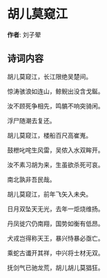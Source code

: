 # 胡儿莫窥江

**作者**: 刘子翚

## 诗词内容

胡儿莫窥江，长江限绝吴楚间。

惊涛骇浪如连山，鲸鲵出没含戈鋋。

汝不顾死争相先，鸣髇不响突骑闲。

浮尸随潮去复还。

胡儿莫窥江，楼船百尺高崔嵬。

鼓枻叱咤生风雷，吴侬入水双眸开。

汝不素习胡为来，生虽欲杀死可哀。

南北孰非吾民哉。

胡儿莫窥江，前年飞矢入未央。

日月双坠天无光，去年一炬烧维扬。

丹凤徙穴仍南翔，国势如衡有低昂。

犬戎岂得称天王，暴兴恃暴必亟亡。

乘蛇古谶开其祥，中兴将士材无双。

抚剑气已驰龙荒，胡儿胡儿莫猖狂。

